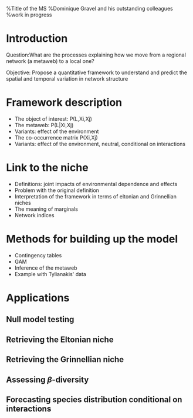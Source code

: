%Title of the MS
%Dominique Gravel and his outstanding colleagues
%work in progress

# Introduction

Question:What are the processes explaining how we move from a regional network (a metaweb) to a local one?

Objective: Propose a quantitative framework to understand and predict the spatial and temporal variation in network structure

# Framework description
- The object of interest: P(L,Xi,Xj)
- The metaweb: P(L|Xi,Xj)
- Variants: effect of the environment
- The co-occurrence matrix P(Xi,Xj)
- Variants: effect of the environment, neutral, conditional on interactions

# Link to the niche
- Definitions: joint impacts of environmental dependence and effects
- Problem with the original definition
- Interpretation of the framework in terms of eltonian and Grinnellian niches
- The meaning of marginals
- Network indices

# Methods for building up the model
- Contingency tables
- GAM
- Inference of the metaweb
- Example with Tylianakis' data


# Applications

## Null model testing

## Retrieving the Eltonian niche

## Retrieving the Grinnellian niche

## Assessing $\beta$-diversity

## Forecasting species distribution conditional on interactions

